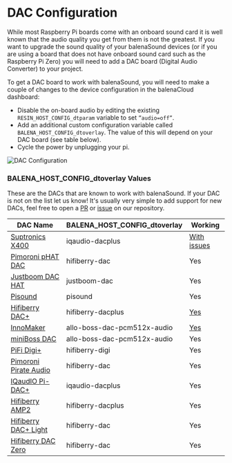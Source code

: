 # DAC Configuration

While most Raspberry Pi boards come with an onboard sound card it is well known that the audio quality you get from them is not the greatest. If you want to upgrade the sound quality of your balenaSound devices (or if you are using a board that does not have onboard sound card such as the Raspberry Pi Zero) you will need to add a DAC board (Digital Audio Converter) to your project.

To get a DAC board to work with balenaSound, you will need to make a couple of changes to the device configuration in the balenaCloud dashboard:

* Disable the on-board audio by editing the existing ```RESIN_HOST_CONFIG_dtparam``` variable to set `”audio=off”`.
* Add an additional custom configuration variable called `BALENA_HOST_CONFIG_dtoverlay`. The value of this will depend on your DAC board (see table below).
* Cycle the power by unplugging your pi.

![DAC Configuration](https://raw.githubusercontent.com/balenalabs/balena-sound/master/images/dac-vars.png)

### BALENA_HOST_CONFIG_dtoverlay Values

These are the DACs that are known to work with balenaSound. If your DAC is not on the list let us know! It's usually very simple to add support for new DACs, feel free to open a [PR]() or [issue]() on our repository.




| DAC Name               | BALENA_HOST_CONFIG_dtoverlay          | Working
|------------------------|---------------------------------------|----------
| [Suptronics X400][1]   | iqaudio-dacplus                       | [With issues][5]
| [Pimoroni pHAT DAC][2] | hifiberry-dac                         | Yes
| [Justboom DAC HAT][3]  | justboom-dac                          | Yes
| [Pisound][4]           | pisound                               | Yes
| [Hifiberry DAC+][6]    | hifiberry-dacplus                     | [Yes][7]
| [InnoMaker][8]         | allo-boss-dac-pcm512x-audio           | [Yes][9]
| [miniBoss DAC][10]     | allo-boss-dac-pcm512x-audio           | Yes
| [PiFi Digi+][11]       | hifiberry-digi                        | Yes
| [Pimoroni Pirate Audio][12] | hifiberry-dac                    | Yes
| [IQaudIO Pi-DAC+][13]  | iqaudio-dacplus                       | Yes
| [Hifiberry AMP2][14]   | hifiberry-dacplus                     | Yes
| [Hifiberry DAC+ Light][15] | hifiberry-dac                     | Yes
| [Hifiberry DAC Zero][16]   | hifiberry-dac                     | Yes

[1]: http://www.suptronics.com/Xseries/x400.html
[2]: https://shop.pimoroni.com/products/phat-dac
[3]: https://uk.pi-supply.com/products/justboom-dac-hat
[4]: https://blokas.io/pisound/
[5]: https://forums.balena.io/t/regarding-dac-installation-on-balenasound-project/45568/27
[6]: https://www.hifiberry.com/products/dacplus/
[7]: https://forums.balena.io/t/no-sound-from-dac/61343/5
[8]: http://www.inno-maker.com/product/hifi-dac-hat/
[9]: https://github.com/balenalabs/balena-sound/pull/98
[10]: https://allo.com/sparky/miniboss-rpi-zero.html
[11]: http://www.kumantech.com/kuman-sc07-raspberry-pi-hifi-digi-digital-sound-card-i2s-spdif-optical-fiber-for-raspberry-pi-3-2-model-b-b-sc07_p0041.html
[12]: https://shop.pimoroni.com/collections/pirate-audio
[13]: http://iqaudio.co.uk/hats/8-pi-dac.html
[14]: https://www.hifiberry.com/shop/boards/hifiberry-amp2/
[15]: https://www.hifiberry.com/shop/boards/hifiberry-dac-light/
[16]: https://www.hifiberry.com/shop/boards/hifiberry-dac-zero/
